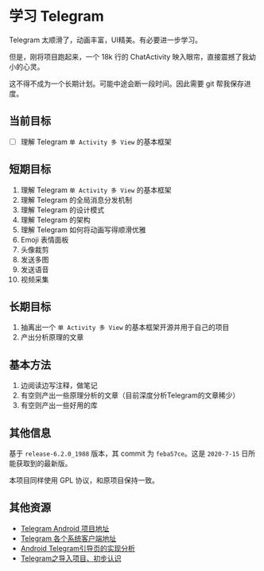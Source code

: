 # 学习 Telegram

Telegram 太顺滑了，动画丰富，UI精美。有必要进一步学习。

但是，刚将项目跑起来，一个 18k 行的 ChatActivity 映入眼帘，直接震撼了我幼小的心灵。

这不得不成为一个长期计划。可能中途会断一段时间。因此需要 git 帮我保存进度。

## 当前目标

- [ ] 理解 Telegram `单 Activity 多 View` 的基本框架

## 短期目标

1. 理解 Telegram `单 Activity 多 View` 的基本框架
2. 理解 Telegram 的全局消息分发机制
3. 理解 Telegram 的设计模式
4. 理解 Telegram 的架构
5. 理解 Telegram 如何将动画写得顺滑优雅
6. Emoji 表情面板
7. 头像裁剪
8. 发送多图
9. 发送语音
10. 视频采集

## 长期目标

1. 抽离出一个 `单 Activity 多 View` 的基本框架开源并用于自己的项目
2. 产出分析原理的文章

## 基本方法

1. 边阅读边写注释，做笔记
2. 有空则产出一些原理分析的文章（目前深度分析Telegram的文章稀少）
3. 有空则产出一些好用的库

## 其他信息

基于 `release-6.2.0_1988` 版本，其 commit 为 `feba57ce`。这是 `2020-7-15` 日所能获取到的最新版。

本项目同样使用 GPL 协议，和原项目保持一致。

## 其他资源

- [Telegram Android 项目地址](https://github.com/DrKLO/Telegram)
- [Telegram 各个系统客户端地址](https://congcong0806.github.io/2019/01/08/Telegram/)
- [Android Telegram引导页的实现分析](http://blog.qiji.tech/archives/6262)
- [Telegram之导入项目、初步认识](http://www.voycn.com/article/telegramzhidaoruxiangmuchuburenshi)
